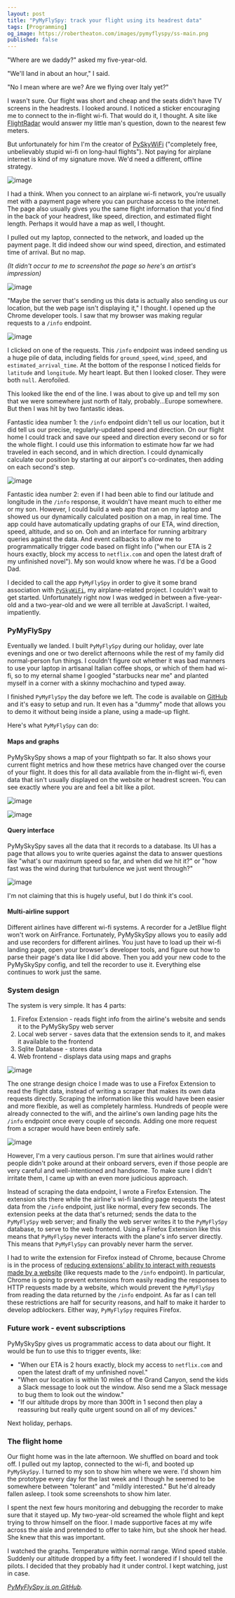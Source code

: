 ```yaml
---
layout: post
title: "PyMyFlySpy: track your flight using its headrest data"
tags: [Programming]
og_image: https://robertheaton.com/images/pymyflyspy/ss-main.png
published: false
---
```

"Where are we daddy?" asked my five-year-old.

"We'll land in about an hour," I said.

"No I mean where are we? Are we flying over Italy yet?"

I wasn't sure. Our flight was short and cheap and the seats didn't have TV screens in the headrests. I looked around. I noticed a sticker encouraging me to connect to the in-flight wi-fi. That would do it, I thought. A site like [FlightRadar](https://www.flightradar24.com/) would answer my little man's question, down to the nearest few meters.

But unfortunately for him I'm the creator of [PySkyWiFi](https://robertheaton.com/pyskywifi/) ("completely free, unbelievably stupid wi-fi on long-haul flights"). Not paying for airplane internet is kind of my signature move. We'd need a different, offline strategy.

![image](/images/pymyflyspy/flight-radar.png)

I had a think. When you connect to an airplane wi-fi network, you're usually met with a payment page where you can purchase access to the internet. The page also usually gives you the same flight information that you'd find in the back of your headrest, like speed, direction, and estimated flight length. Perhaps it would have a map as well, I thought.

I pulled out my laptop, connected to the network, and loaded up the payment page. It did indeed show our wind speed, direction, and estimated time of arrival. But no map.

*(It didn't occur to me to screenshot the page so here's an artist's impression)*

![image](/images/pymyflyspy/wifilogin.png)

"Maybe the server that's sending us this data is actually also sending us our location, but the web page isn't displaying it," I thought. I opened up the Chrome developer tools. I saw that my browser was making regular requests to a `/info` endpoint.

![image](/images/pymyflyspy/devtools-bigger.png)

I clicked on one of the requests. This `/info` endpoint was indeed sending us a huge pile of data, including fields for `ground_speed`, `wind_speed`, and `estimated_arrival_time`. At the bottom of the response I noticed fields for `latitude` and `longitude`. My heart leapt. But then I looked closer. They were both `null`. Aerofoiled.

This looked like the end of the line. I was about to give up and tell my son that we were somewhere just north of Italy, probably...Europe somewhere. But then I was hit by two fantastic ideas.

Fantastic idea number 1: the `/info` endpoint didn't tell us our location, but it did tell us our precise, regularly-updated speed and direction. On our flight home I could track and save our speed and direction every second or so for the whole flight. I could use this information to estimate how far we had traveled in each second, and in which direction. I could dynamically calculate our position by starting at our airport's co-ordinates, then adding on each second's step.

![image](/images/pymyflyspy/arrows.png)

Fantastic idea number 2: even if I had been able to find our latitude and longitude in the `/info` response, it wouldn't have meant much to either me or my son. However, I could build a web app that ran on my laptop and showed us our dynamically calculated position on a map, in real time. The app could have automatically updating graphs of our ETA, wind direction, speed, altitude, and so on. Ooh and an interface for running arbitrary queries against the data. And event callbacks to allow me to programmatically trigger code based on flight info ("when our ETA is 2 hours exactly, block my access to `netflix.com` and open the latest draft of my unfinished novel"). My son would know where he was. I'd be a Good Dad.

I decided to call the app `PyMyFlySpy` in order to give it some brand association with [`PySkyWiFi`](https://github.com/robert/PySkyWiFi), my airplane-related project. I couldn't wait to get started. Unfortunately right now I was wedged in between a five-year-old and a two-year-old and we were all terrible at JavaScript. I waited, impatiently.

### PyMyFlySpy

Eventually we landed. I built `PyMyFlySpy` during our holiday, over late evenings and one or two derelict afternoons while the rest of my family did normal-person fun things. I couldn't figure out whether it was bad manners to use your laptop in artisanal Italian coffee shops, or which of them had wi-fi, so to my eternal shame I googled "starbucks near me" and planted myself in a corner with a skinny mochachino and typed away.

I finished `PyMyFlySpy` the day before we left. The code is available on [GitHub](https://github.com/robert/PyMyFlySpy) and it's easy to setup and run. It even has a "dummy" mode that allows you to demo it without being inside a plane, using a made-up flight.

Here's what `PyMyFlySpy` can do:

#### Maps and graphs

PyMySkySpy shows a map of your flightpath so far. It also shows your current flight metrics and how these metrics have changed over the course of your flight. It does this for all data available from the in-flight wi-fi, even data that isn't usually displayed on the website or headrest screen. You can see exactly where you are and feel a bit like a pilot.

![image](/images/pymyflyspy/ss-main.png)

![image](/images/pymyflyspy/ss-graphs.png)

#### Query interface

PyMySkySpy saves all the data that it records to a database. Its UI has a page that allows you to write queries against the data to answer questions like "what's our maximum speed so far, and when did we hit it?" or "how fast was the wind during that turbulence we just went through?"

![image](/images/pymyflyspy/ss-query.png)

I'm not claiming that this is hugely useful, but I do think it's cool.

#### Multi-airline support

Different airlines have different wi-fi systems. A recorder for a JetBlue flight won't work on AirFrance. Fortunately, PyMySkySpy allows you to easily add and use recorders for different airlines. You just have to load up their wi-fi landing page, open your browser's developer tools, and figure out how to parse their page's data like I did above. Then you add your new code to the PyMySkySpy config, and tell the recorder to use it. Everything else continues to work just the same.

### System design

The system is very simple. It has 4 parts:

1. Firefox Extension - reads flight info from the airline's website and sends it to the PyMySkySpy web server
1. Local web server - saves data that the extension sends to it, and makes it available to the frontend
1. Sqlite Database - stores data
1. Web frontend - displays data using maps and graphs

![image](/images/pymyflyspy/systems-diagram-2024-11-19.png)

The one strange design choice I made was to use a Firefox Extension to read the flight data, instead of writing a scraper that makes its own data requests directly. Scraping the information like this would have been easier and more flexible, as well as completely harmless. Hundreds of people were already connected to the wifi, and the airline's own landing page hits the `/info` endpoint once every couple of seconds. Adding one more request from a scraper would have been entirely safe.

![image](/images/pymyflyspy/100s.png)

However, I'm a very cautious person. I'm sure that airlines would rather people didn't poke around at their onboard servers, even if those people are very careful and well-intentioned and handsome. To make sure I didn't irritate them, I came up with an even more judicious approach.

Instead of scraping the data endpoint, I wrote a Firefox Extension. The extension sits there while the airline's wi-fi landing page requests the latest data from the `/info` endpoint, just like normal, every few seconds. The extension peeks at the data that's returned; sends the data to the `PyMyFlySpy` web server; and finally the web server writes it to the `PyMyFlySpy` database, to serve to the web frontend. Using a Firefox Extension like this means that `PyMyFlySpy` never interacts with the plane's info server directly. This means that `PyMyFlySpy` can provably never harm the server.

I had to write the extension for Firefox instead of Chrome, because Chrome is in the process of [reducing extensions' ability to interact with requests made by a website](https://brave.com/blog/brave-shields-manifest-v3/#whats-the-issue-with-manifest-v3) (like requests made to the `/info` endpoint). In particular, Chrome is going to prevent extensions from easily reading the responses to HTTP requests made by a website, which would prevent the `PyMyFlySpy` from reading the data returned by the `/info` endpoint. As far as I can tell these restrictions are half for security reasons, and half to make it harder to develop adblockers. Either way, `PyMyFlySpy` requires Firefox.

### Future work - event subscriptions

PyMySkySpy gives us programmatic access to data about our flight. It would be fun to use this to trigger events, like:

* "When our ETA is 2 hours exactly, block my access to `netflix.com` and open the latest draft of my unfinished novel."
* "When our location is within 10 miles of the Grand Canyon, send the kids a Slack message to look out the window. Also send me a Slack message to bug them to look out the window."
* "If our altitude drops by more than 300ft in 1 second then play a reassuring but really quite urgent sound on all of my devices."

Next holiday, perhaps.

### The flight home

Our flight home was in the late afternoon. We shuffled on board and took off. I pulled out my laptop, connected to the wi-fi, and booted up `PyMySkySpy`. I turned to my son to show him where we were. I'd shown him the prototype every day for the last week and I though he seemed to be somewhere between "tolerant" and "mildly interested." But he'd already fallen asleep. I took some screenshots to show him later.

I spent the next few hours monitoring and debugging the recorder to make sure that it stayed up. My two-year-old screamed the whole flight and kept trying to throw himself on the floor. I made supportive faces at my wife across the aisle and pretended to offer to take him, but she shook her head. She knew that this was important.

I watched the graphs. Temperature within normal range. Wind speed stable. Suddenly our altitude dropped by a fifty feet. I wondered if I should tell the pilots. I decided that they probably had it under control. I kept watching, just in case.

*[PyMyFlySpy is on GitHub](https://github.com/robert/PyMyFlySpy).*
